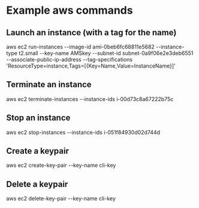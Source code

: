 # Example aws commands

## Launch an instance (with a tag for the name)

aws ec2 run-instances --image-id ami-0beb6fc68811e5682  --instance-type t2.small --key-name AMSkey --subnet-id subnet-0a9f06e2e3deb6551 --associate-public-ip-address --tag-specifications 'ResourceType=instance,Tags=[{Key=Name,Value=InstanceName}]'

## Terminate an instance

aws ec2 terminate-instances --instance-ids i-00d73c8a67222b75c

## Stop an instance

aws ec2 stop-instances --instance-ids i-051f84930d02d744d

## Create a keypair

aws ec2 create-key-pair --key-name cli-key

## Delete a keypair

aws ec2 delete-key-pair --key-name cli-key